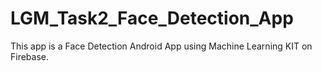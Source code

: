 # LGM_Task2_Face_Detection_App
This app is a Face Detection Android App using Machine Learning KIT on Firebase.
